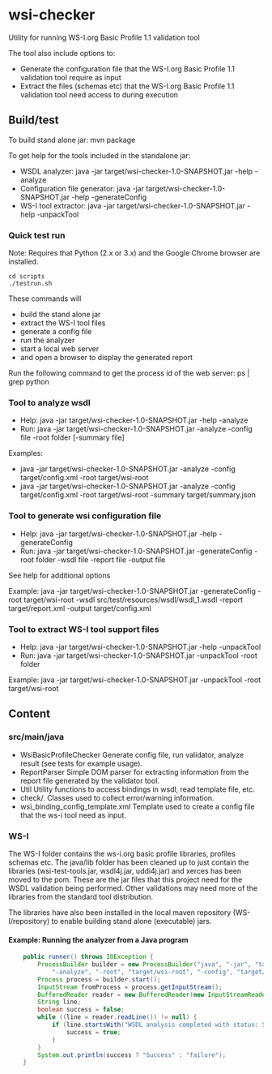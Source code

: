 # wsi-checker

Utility for running WS-I.org Basic Profile 1.1 validation tool

The tool also include options to:

* Generate the configuration file that the WS-I.org Basic Profile 1.1 validation tool require as input
* Extract the files (schemas etc) that the WS-I.org Basic Profile 1.1 validation tool need access to during execution

## Build/test

To build stand alone jar: mvn package

To get help for the tools included in the standalone jar:

* WSDL analyzer: java -jar target/wsi-checker-1.0-SNAPSHOT.jar -help -analyze
* Configuration file generator: java -jar target/wsi-checker-1.0-SNAPSHOT.jar -help -generateConfig
* WS-I tool extractor: java -jar target/wsi-checker-1.0-SNAPSHOT.jar -help -unpackTool

### Quick test run

Note: Requires that Python (2.x or 3.x) and the Google Chrome browser are installed.

```shell
cd scripts
./testrun.sh
```

These commands will
* build the stand alone jar
* extract the WS-I tool files
* generate a config file
* run the analyzer
* start a local web server
* and open a browser to display the generated report

Run the following command to get the process id of the web server: ps | grep python

### Tool to analyze wsdl

* Help: java -jar target/wsi-checker-1.0-SNAPSHOT.jar -help -analyze
* Run: java -jar target/wsi-checker-1.0-SNAPSHOT.jar -analyze -config file -root folder [-summary file]

Examples:

* java -jar target/wsi-checker-1.0-SNAPSHOT.jar -analyze -config target/config.xml -root target/wsi-root
* java -jar target/wsi-checker-1.0-SNAPSHOT.jar -analyze -config target/config.xml -root target/wsi-root
 -summary target/summary.json

### Tool to generate wsi configuration file

* Help: java -jar target/wsi-checker-1.0-SNAPSHOT.jar -help -generateConfig
* Run: java -jar target/wsi-checker-1.0-SNAPSHOT.jar -generateConfig -root folder -wsdl file -report file -output file

See help for additional options

Example: java -jar target/wsi-checker-1.0-SNAPSHOT.jar -generateConfig -root target/wsi-root
 -wsdl src/test/resources/wsdl/wsdl_1.wsdl -report target/report.xml -output target/config.xml

### Tool to extract WS-I tool support files

* Help: java -jar target/wsi-checker-1.0-SNAPSHOT.jar -help -unpackTool
* Run: java -jar target/wsi-checker-1.0-SNAPSHOT.jar -unpackTool -root folder

Example: java -jar target/wsi-checker-1.0-SNAPSHOT.jar -unpackTool -root target/wsi-root

## Content

### src/main/java

* WsiBasicProfileChecker Generate config file, run validator, analyze result (see tests for example usage).
* ReportParser Simple DOM parser for extracting information from the report file generated by the validator tool.
* Util Utility functions to access bindings in wsdl, read template file, etc.
* check/. Classes used to collect error/warning information.
* wsi_binding_config_template.xml Template used to create a config file that the ws-i tool need as input.

### WS-I

The WS-I folder contains the ws-i.org basic profile libraries, profiles schemas etc. The java/lib folder has
been cleaned up to just contain the libraries (wsi-test-tools.jar, wsdl4j.jar, uddi4j.jar) and xerces has been
moved to the pom. These are the jar files that this project need for the WSDL validation being performed. Other
validations may need more of the libraries from the standard tool distribution.

The libraries have also been installed in the local maven repository (WS-I/repository) to enable building stand
alone (executable) jars.

#### Example: Running the analyzer from a Java program

``` java
    public runner() throws IOException {
        ProcessBuilder builder = new ProcessBuilder("java", "-jar", "target/wsi-checker-1.0-SNAPSHOT.jar",
            "-analyze", "-root", "target/wsi-root", "-config", "target/config.xml", "-summary", "target/summary.json");
        Process process = builder.start();
        InputStream fromProcess = process.getInputStream();
        BufferedReader reader = new BufferedReader(new InputStreamReader(fromProcess));
        String line;
        boolean success = false;
        while ((line = reader.readLine()) != null) {
            if (line.startsWith("WSDL analysis completed with status: SUCCESS")) {
                success = true;
            }
        }
        System.out.println(success ? "Success" : "failure");
    }
```
